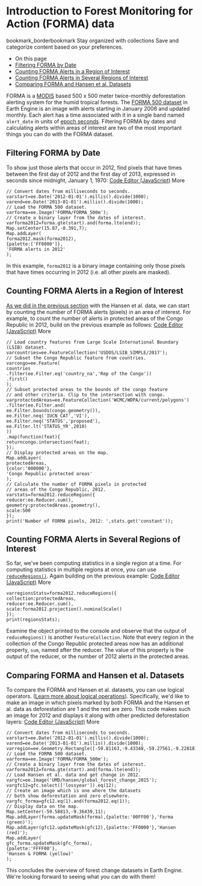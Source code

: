  
#  Introduction to Forest Monitoring for Action (FORMA) data 
bookmark_borderbookmark Stay organized with collections  Save and categorize content based on your preferences.
  * On this page
  * [Filtering FORMA by Date](https://developers.google.com/earth-engine/tutorials/tutorial_forest_04#filtering-forma-by-date)
  * [Counting FORMA Alerts in a Region of Interest](https://developers.google.com/earth-engine/tutorials/tutorial_forest_04#counting-forma-alerts-in-a-region-of-interest)
  * [Counting FORMA Alerts in Several Regions of Interest](https://developers.google.com/earth-engine/tutorials/tutorial_forest_04#counting-forma-alerts-in-several-regions-of-interest)
  * [Comparing FORMA and Hansen et al. Datasets](https://developers.google.com/earth-engine/tutorials/tutorial_forest_04#comparing-forma-and-hansen-et-al.-datasets)


FORMA is a [MODIS](http://modis.gsfc.nasa.gov/about/) based 500 x 500 meter twice-monthly deforestation alerting system for the humid tropical forests. The [FORMA 500 dataset](https://developers.google.com/earth-engine/datasets/catalog/FORMA_FORMA_500m) in Earth Engine is an image with alerts starting in January 2006 and updated monthly. Each alert has a time associated with it in a single band named `alert_date` in units of [epoch seconds](https://en.wikipedia.org/wiki/Unix_time). Filtering FORMA by dates and calculating alerts within areas of interest are two of the most important things you can do with the FORMA dataset.
## Filtering FORMA by Date
To show just those alerts that occur in 2012, find pixels that have times between the first day of 2012 and the first day of 2013, expressed in seconds since midnight, January 1, 1970:
[Code Editor (JavaScript)](https://developers.google.com/earth-engine/tutorials/tutorial_forest_04#code-editor-javascript-sample) More
```
// Convert dates from milliseconds to seconds.
varstart=ee.Date('2012-01-01').millis().divide(1000);
varend=ee.Date('2013-01-01').millis().divide(1000);
// Load the FORMA 500 dataset.
varforma=ee.Image('FORMA/FORMA_500m');
// Create a binary layer from the dates of interest.
varforma2012=forma.gte(start).and(forma.lte(end));
Map.setCenter(15.87,-0.391,7);
Map.addLayer(
forma2012.mask(forma2012),
{palette:['FF0000']},
'FORMA alerts in 2012'
);
```

In this example, `forma2012` is a binary image containing only those pixels that have times occurring in 2012 (i.e. all other pixels are masked).
## Counting FORMA Alerts in a Region of Interest
[As we did in the previous section](https://developers.google.com/earth-engine/tutorials/tutorial_forest_03#quantifying-forest-change-in-an-area-of-interest) with the Hansen et al. data, we can start by counting the number of FORMA alerts (pixels) in an area of interest. For example, to count the number of alerts in protected areas of the Congo Republic in 2012, build on the previous example as follows:
[Code Editor (JavaScript)](https://developers.google.com/earth-engine/tutorials/tutorial_forest_04#code-editor-javascript-sample) More
```
// Load country features from Large Scale International Boundary (LSIB) dataset.
varcountries=ee.FeatureCollection('USDOS/LSIB_SIMPLE/2017');
// Subset the Congo Republic feature from countries.
varcongo=ee.Feature(
countries
.filter(ee.Filter.eq('country_na','Rep of the Congo'))
.first()
);
// Subset protected areas to the bounds of the congo feature
// and other criteria. Clip to the intersection with congo.
varprotectedAreas=ee.FeatureCollection('WCMC/WDPA/current/polygons')
.filter(ee.Filter.and(
ee.Filter.bounds(congo.geometry()),
ee.Filter.neq('IUCN_CAT','VI'),
ee.Filter.neq('STATUS','proposed'),
ee.Filter.lt('STATUS_YR',2010)
))
.map(function(feat){
returncongo.intersection(feat);
});
// Display protected areas on the map.
Map.addLayer(
protectedAreas,
{color:'000000'},
'Congo Republic protected areas'
);
// Calculate the number of FORMA pixels in protected
// areas of the Congo Republic, 2012.
varstats=forma2012.reduceRegion({
reducer:ee.Reducer.sum(),
geometry:protectedAreas.geometry(),
scale:500
});
print('Number of FORMA pixels, 2012: ',stats.get('constant'));
```

## Counting FORMA Alerts in Several Regions of Interest
So far, we've been computing statistics in a single region at a time. For computing statistics in multiple regions at once, you can use [`reduceRegions()`](https://developers.google.com/earth-engine/apidocs/ee-image-reduceregions). Again building on the previous example:
[Code Editor (JavaScript)](https://developers.google.com/earth-engine/tutorials/tutorial_forest_04#code-editor-javascript-sample) More
```
varregionsStats=forma2012.reduceRegions({
collection:protectedAreas,
reducer:ee.Reducer.sum(),
scale:forma2012.projection().nominalScale()
});
print(regionsStats);
```

Examine the object printed to the console and observe that the output of `reduceRegions()` is another `FeatureCollection`. Note that every region in the collection of the Congo Republic protected areas now has an additional property, `sum`, named after the reducer. The value of this property is the output of the reducer, or the number of 2012 alerts in the protected areas.
## Comparing FORMA and Hansen et al. Datasets
To compare the FORMA and Hansen et al. datasets, you can use logical operators. ([Learn more about logical operations](https://developers.google.com/earth-engine/guides/image_relational)). Specifically, we'd like to make an image in which pixels marked by both FORMA and the Hansen et al. data as deforestation are 1 and the rest are zero. This code makes such an image for 2012 and displays it along with other predicted deforestation layers:
[Code Editor (JavaScript)](https://developers.google.com/earth-engine/tutorials/tutorial_forest_04#code-editor-javascript-sample) More
```
// Convert dates from milliseconds to seconds.
varstart=ee.Date('2012-01-01').millis().divide(1000);
varend=ee.Date('2013-01-01').millis().divide(1000);
varregion=ee.Geometry.Rectangle([-59.81163,-9.43348,-59.27561,-9.22818]);
// Load the FORMA 500 dataset.
varforma=ee.Image('FORMA/FORMA_500m');
// Create a binary layer from the dates of interest.
varforma2012=forma.gte(start).and(forma.lte(end));
// Load Hansen et al. data and get change in 2012.
vargfc=ee.Image('UMD/hansen/global_forest_change_2015');
vargfc12=gfc.select(['lossyear']).eq(12);
// Create an image which is one where the datasets
// both show deforestation and zero elsewhere.
vargfc_forma=gfc12.eq(1).and(forma2012.eq(1));
// Display data on the map.
Map.setCenter(-59.58813,-9.36439,11);
Map.addLayer(forma.updateMask(forma),{palette:'00FF00'},'Forma (green)');
Map.addLayer(gfc12.updateMask(gfc12),{palette:'FF0000'},'Hansen (red)');
Map.addLayer(
gfc_forma.updateMask(gfc_forma),
{palette:'FFFF00'},
'Hansen & FORMA (yellow)'
);
```

This concludes the overview of forest change datasets in Earth Engine. We're looking forward to seeing what you can do with them!
